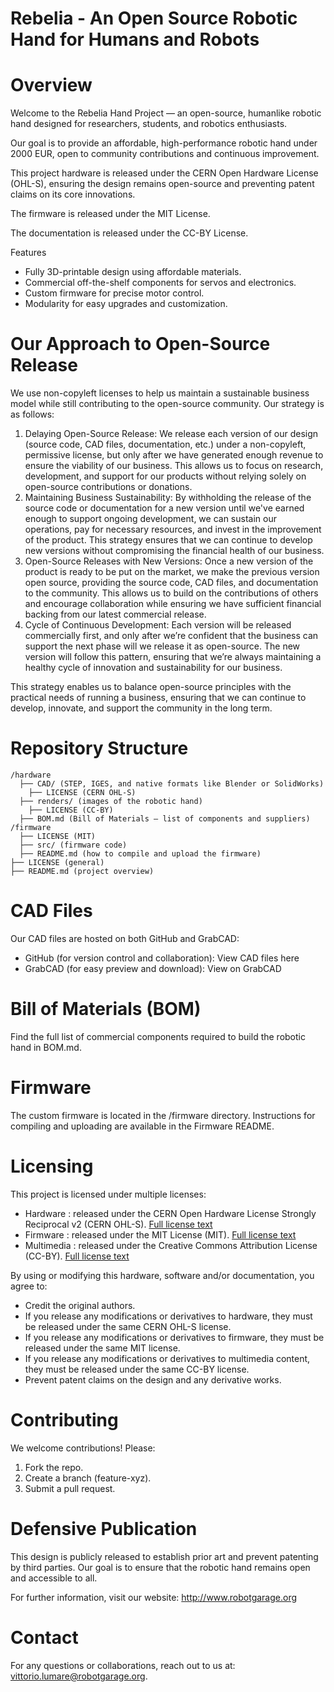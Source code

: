 Rebelia - An Open Source Robotic Hand for Humans and Robots
===========================================================

Overview
========

Welcome to the Rebelia Hand Project — an open-source, humanlike robotic hand designed for researchers, students, and robotics enthusiasts.

Our goal is to provide an affordable, high-performance robotic hand under 2000 EUR, open to community contributions and continuous improvement.

This project hardware is released under the CERN Open Hardware License (OHL-S), ensuring the design remains open-source and preventing patent claims on its core innovations.

The firmware is released under the MIT License.

The documentation is released under the CC-BY License.


Features
* Fully 3D-printable design using affordable materials.
* Commercial off-the-shelf components for servos and electronics.
* Custom firmware for precise motor control.
* Modularity for easy upgrades and customization.

Our Approach to Open-Source Release
===================================
We use non-copyleft licenses to help us maintain a sustainable business model while still contributing to the open-source community. Our strategy is as follows:

1. Delaying Open-Source Release: We release each version of our design (source code, CAD files, documentation, etc.) under a non-copyleft, permissive license, but only after we have generated enough revenue to ensure the viability of our business. This allows us to focus on research, development, and support for our products without relying solely on open-source contributions or donations.
2. Maintaining Business Sustainability: By withholding the release of the source code or documentation for a new version until we've earned enough to support ongoing development, we can sustain our operations, pay for necessary resources, and invest in the improvement of the product. This strategy ensures that we can continue to develop new versions without compromising the financial health of our business.
3. Open-Source Releases with New Versions: Once a new version of the product is ready to be put on the market, we make the previous version open source, providing the source code, CAD files, and documentation to the community. This allows us to build on the contributions of others and encourage collaboration while ensuring we have sufficient financial backing from our latest commercial release.
4. Cycle of Continuous Development: Each version will be released commercially first, and only after we’re confident that the business can support the next phase will we release it as open-source. The new version will follow this pattern, ensuring that we’re always maintaining a healthy cycle of innovation and sustainability for our business.

This strategy enables us to balance open-source principles with the practical needs of running a business, ensuring that we can continue to develop, innovate, and support the community in the long term.


Repository Structure
====================

```
/hardware
  ├── CAD/ (STEP, IGES, and native formats like Blender or SolidWorks)
    ├── LICENSE (CERN OHL-S)
  ├── renders/ (images of the robotic hand)
    ├── LICENSE (CC-BY)
  ├── BOM.md (Bill of Materials — list of components and suppliers)
/firmware
  ├── LICENSE (MIT)
  ├── src/ (firmware code)
  ├── README.md (how to compile and upload the firmware)
├── LICENSE (general)
├── README.md (project overview)
```


CAD Files
=========

Our CAD files are hosted on both GitHub and GrabCAD:
* GitHub (for version control and collaboration): View CAD files here
* GrabCAD (for easy preview and download): View on GrabCAD

Bill of Materials (BOM)
=======================
Find the full list of commercial components required to build the robotic hand in BOM.md.


Firmware
========
The custom firmware is located in the /firmware directory. Instructions for compiling and uploading are available in the Firmware README.

Licensing
=========
This project is licensed under multiple licenses:
* Hardware : released under the CERN Open Hardware License Strongly Reciprocal v2 (CERN OHL-S). [Full license text](https://ohwr.org/project/cernohl/-/wikis/uploads/819d71bea3458f71fba6cf4fb0f2de6b/cern_ohl_s_v2.txt)
* Firmware : released under the MIT License (MIT). [Full license text](https://www.mit.edu/~amini/LICENSE.md)
* Multimedia : released under the Creative Commons Attribution License (CC-BY). [Full license text](https://creativecommons.org/licenses/by/4.0/)

By using or modifying this hardware, software and/or documentation, you agree to:
* Credit the original authors.
* If you release any modifications or derivatives to hardware, they must be released under the same CERN OHL-S license.
* If you release any modifications or derivatives to firmware, they must be released under the same MIT license.
* If you release any modifications or derivatives to multimedia content, they must be released under the same CC-BY license.
* Prevent patent claims on the design and any derivative works.

Contributing
============
We welcome contributions! Please:
1. Fork the repo.
2. Create a branch (feature-xyz).
3. Submit a pull request.

Defensive Publication
=====================
This design is publicly released to establish prior art and prevent patenting by third parties. 
Our goal is to ensure that the robotic hand remains open and accessible to all.

For further information, visit our website: http://www.robotgarage.org

Contact
=======
For any questions or collaborations, reach out to us at: vittorio.lumare@robotgarage.org.


